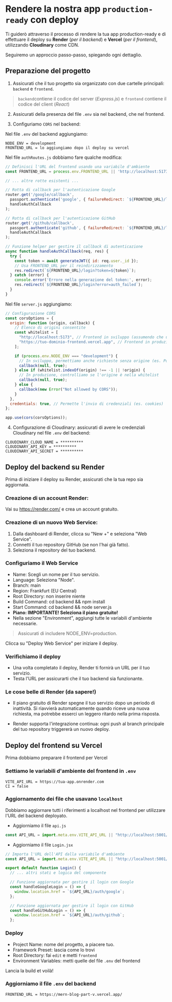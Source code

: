 # Rendere la nostra app `production-ready` con deploy

Ti guiderò attraverso il processo di rendere la tua app production-ready e di effettuare il deploy su **Render** (_per il backend_) e **Vercel** (_per il frontend_), utilizzando **Cloudinary** come CDN.

Seguiremo un approccio passo-passo, spiegando ogni dettaglio.

## Preparazione del progetto

1. Assicurati che il tuo progetto sia organizzato con due cartelle principali: `backend` e `frontend`.

> `backend`contiene il codice del server (_Express.js_) e `frontend` contiene il codice del client (_React_)

2. Assicurati della presenza del file `.env` sia nel backend, che nel frontend.

3. Configuriamo `CORS` nel backend:

Nel file `.env` del backend aggiungiamo:

```env
NODE_ENV = development
FRONTEND_URL = lo aggiungiamo dopo il deploy su vercel
```

Nel file `authRoutes.js` dobbiamo fare qualche modifica: 

```javascript
// Definisci l'URL del frontend usando una variabile d'ambiente
const FRONTEND_URL = process.env.FRONTEND_URL || 'http://localhost:5173';

// ... altre rotte esistenti ...

// Rotta di callback per l'autenticazione Google
router.get('/google/callback', 
  passport.authenticate('google', { failureRedirect: `${FRONTEND_URL}/login` }),
  handleAuthCallback
);

// Rotta di callback per l'autenticazione GitHub
router.get('/github/callback',
  passport.authenticate('github', { failureRedirect: `${FRONTEND_URL}/login` }),
  handleAuthCallback
);

// Funzione helper per gestire il callback di autenticazione
async function handleAuthCallback(req, res) {
  try {
    const token = await generateJWT({ id: req.user._id });
    // Usa FRONTEND_URL per il reindirizzamento
    res.redirect(`${FRONTEND_URL}/login?token=${token}`);
  } catch (error) {
    console.error('Errore nella generazione del token:', error);
    res.redirect(`${FRONTEND_URL}/login?error=auth_failed`);
  }
}
```


Nel file `server.js` aggiungiamo:

```javascript
// Configurazione CORS
const corsOptions = {
  origin: function (origin, callback) {
    // Elenco di origini consentite
    const whitelist = [
      "http://localhost:5173", // Frontend in sviluppo (assumendo che usi Vite)
      "https://tuo-dominio-frontend.vercel.app", // Frontend in produzione
    ];

    if (process.env.NODE_ENV === "development") {
      // In sviluppo, permettiamo anche richieste senza origine (es. Postman)
      callback(null, true);
    } else if (whitelist.indexOf(origin) !== -1 || !origin) {
      // In produzione, controlliamo se l'origine è nella whitelist
      callback(null, true);
    } else {
      callback(new Error("Not allowed by CORS"));
    }
  },
  credentials: true, // Permette l'invio di credenziali (es. cookies)
};

app.use(cors(corsOptions));
```

4. Configurazione di Cloudinary: assicurati di avere le credenziali Cloudinary nel file `.env` del backend:

```env
CLOUDINARY_CLOUD_NAME = **********
CLOUDINARY_API_KEY = **********
CLOUDINARY_API_SECRET = **********
```
## Deploy del backend su Render

Prima di iniziare il deploy su Render, assicurati che la tua repo sia aggiornata.

### Creazione di un account Render:

Vai su https://render.com/ e crea un account gratuito.

### Creazione di un nuovo Web Service:

1. Dalla dashboard di Render, clicca su "New +" e seleziona "Web Service".
2. Connetti il tuo repository GitHub (se non l'hai già fatto).
3. Seleziona il repository del tuo backend.

### Configuriamo il Web Service

- Name: Scegli un nome per il tuo servizio.
- Language: Seleziona "Node".
- Branch: main
- Region: Frankfurt (EU Central)
- Root Directory: non inserire niente
- Build Command: cd backend && npm install
- Start Command: cd backend && node server.js
- **Piano: IMPORTANTE! Seleziona il piano gratuito!**
- Nella sezione "Environment", aggiungi tutte le variabili d'ambiente necessarie.
> Assicurati di includere NODE_ENV=production.

Clicca su "Deploy Web Service" per iniziare il deploy.

### Verifichiamo il deploy 

- Una volta completato il deploy, Render ti fornirà un URL per il tuo servizio.
- Testa l'URL per assicurarti che il tuo backend sia funzionante.

### Le cose belle di Render (da sapere!)

- Il piano gratuito di Render spegne il tuo servizio dopo un periodo di inattività. Si riavvierà automaticamente quando riceve una nuova richiesta, ma potrebbe esserci un leggero ritardo nella prima risposta.

- Render supporta l'integrazione continua: ogni push al branch principale del tuo repository triggererà un nuovo deploy.

## Deploy del frontend su Vercel 

Prima dobbiamo preparare il frontend per Vercel

### Settiamo le variabili d'ambiente del frontend in `.env`

```env
VITE_API_URL = https://tua-app.onrender.com
CI = false
```

### Aggiornamento dei file che usavano `localhost`

Dobbiamo aggiornare tutti i riferimenti a localhost nel frontend per utilizzare l'URL del backend deployato. 

- Aggiorniamo il file `api.js`

```javascript
const API_URL = import.meta.env.VITE_API_URL || "http://localhost:5001/api";
```
- Aggiorniamo il file `Login.jsx`

```jsx
// Importa l'URL dell'API dalla variabile d'ambiente
const API_URL = import.meta.env.VITE_API_URL || "http://localhost:5001/api";

export default function Login() {
  // ... altri stati e logica del componente

  // Funzione aggiornata per gestire il login con Google
  const handleGoogleLogin = () => {
    window.location.href = `${API_URL}/auth/google`;
  };

  // Funzione aggiornata per gestire il login con GitHub
  const handleGitHubLogin = () => {
    window.location.href = `${API_URL}/auth/github`;
  };
```


### Deploy

- Project Name: nome del progetto, a piacere tuo. 
- Framework Preset: lascia come lo trovi 
- Root Directory: fai `edit` e metti `frontend`
- Environment Variables: metti quelle del file `.env` del frontend

Lancia la build et voilà!

### Aggiorniamo il file `.env` del backend 

```env
FRONTEND_URL = https://mern-blog-part-v.vercel.app/
```